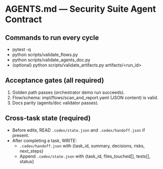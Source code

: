 # AGENTS.md — Security Suite Agent Contract

## Commands to run every cycle
- pytest -q
- python scripts/validate_flows.py
- python scripts/validate_agents_doc.py
- (optional) python scripts/validate_artifacts.py artifacts/<run_id>

## Acceptance gates (all required)
1) Golden path passes (orchestrator demo run succeeds).
2) Flow/schema: impl/flows/scan_and_report.yaml (JSON content) is valid.
3) Docs parity (agents/doc validator passes).

## Cross-task state (required)
- Before edits, READ `.codex/state.json` and `.codex/handoff.json` if present.
- After completing a task, WRITE:
  - `.codex/handoff.json` with {task_id, summary, decisions, risks, next_steps}
  - Append `.codex/state.json` with {task_id, files_touched[], tests[], status}